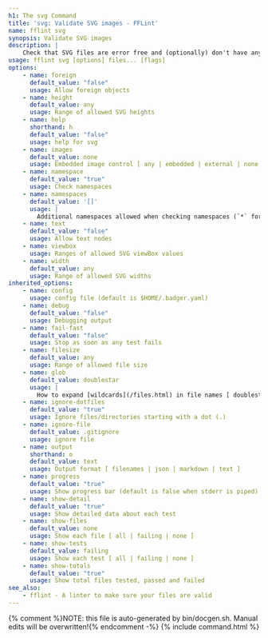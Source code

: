 ```yaml
---
h1: The svg Command
title: 'svg: Validate SVG images - FFLint'
name: fflint svg
synopsis: Validate SVG images
description: |
    Check that SVG files are error free and (optionally) don't have any undesirable things in them.
usage: fflint svg [options] files... [flags]
options:
    - name: foreign
      default_value: "false"
      usage: Allow foreign objects
    - name: height
      default_value: any
      usage: Range of allowed SVG heights
    - name: help
      shorthand: h
      default_value: "false"
      usage: help for svg
    - name: images
      default_value: none
      usage: Embedded image control [ any | embedded | external | none ]
    - name: namespace
      default_value: "true"
      usage: Check namespaces
    - name: namespaces
      default_value: '[]'
      usage: |
        Additional namespaces allowed when checking namespaces (`*` for all)
    - name: text
      default_value: "false"
      usage: Allow text nodes
    - name: viewbox
      usage: Ranges of allowed SVG viewBox values
    - name: width
      default_value: any
      usage: Range of allowed SVG widths
inherited_options:
    - name: config
      usage: config file (default is $HOME/.badger.yaml)
    - name: debug
      default_value: "false"
      usage: Debugging output
    - name: fail-fast
      default_value: "false"
      usage: Stop as soon as any test fails
    - name: filesize
      default_value: any
      usage: Range of allowed file size
    - name: glob
      default_value: doublestar
      usage: |
        How to expand [wildcards](/files.html) in file names [ doublestar | golang | none ]
    - name: ignore-dotfiles
      default_value: "true"
      usage: Ignore files/directories starting with a dot (.)
    - name: ignore-file
      default_value: .gitignore
      usage: ignore file
    - name: output
      shorthand: o
      default_value: text
      usage: Output format [ filenames | json | markdown | text ]
    - name: progress
      default_value: "true"
      usage: Show progress bar (default is false when stderr is piped)
    - name: show-detail
      default_value: "true"
      usage: Show detailed data about each test
    - name: show-files
      default_value: none
      usage: Show each file [ all | failing | none ]
    - name: show-tests
      default_value: failing
      usage: Show each test [ all | failing | none ]
    - name: show-totals
      default_value: "true"
      usage: Show total files tested, passed and failed
see_also:
    - fflint - A linter to make sure your files are valid
---
```

{% comment %}NOTE: this file is auto-generated by bin/docgen.sh.  Manual edits will be overwritten!{% endcomment -%}
{% include command.html %}
